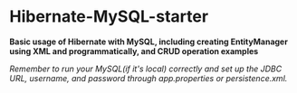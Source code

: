 # Hibernate-MySQL-starter 

**Basic usage of Hibernate with MySQL, including creating EntityManager using XML and programmatically, and CRUD operation examples**

*Remember to run your MySQL(if it's local) correctly and set up the JDBC URL, username, and password through app.properties or persistence.xml.*
